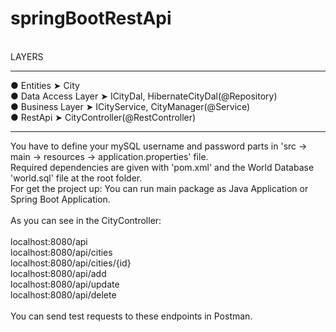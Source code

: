 # springBootRestApi
<br>
LAYERS
<hr/>
● Entities    ➤    City
<br>
● Data Access Layer    ➤    ICityDal, HibernateCityDal(@Repository)
<br>
● Business Layer    ➤    ICityService, CityManager(@Service)
<br>
● RestApi    ➤    CityController(@RestController)

<hr/>

You have to define your mySQL username and password parts in 'src -> main -> resources -> application.properties' file.<br>
Required dependencies are given with 'pom.xml' and the World Database 'world.sql' file at the root folder.<br>
For get the project up: You can run main package as Java Application or Spring Boot Application. <br>
<br>
As you can see in the CityController:<br> <br>localhost:8080/api <br> localhost:8080/api/cities <br> localhost:8080/api/cities/{id} <br> localhost:8080/api/add <br> localhost:8080/api/update <br> localhost:8080/api/delete <br><br>
You can send test requests to these endpoints in Postman.
